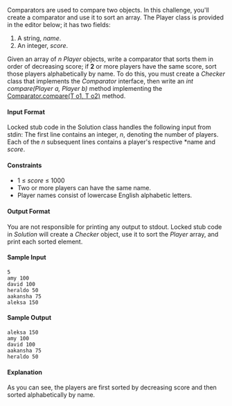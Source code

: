 Comparators are used to compare two objects. In this challenge, you'll create a comparator and use it to sort an array. The Player class is provided in the editor below; it has two fields:

1. A string, *name*.
2. An integer, *score*.

Given an array of *n Player* objects, write a comparator that sorts them in order of decreasing score; if **2** or more players have the same score, sort those players alphabetically by name. To do this, you must create a *Checker* class that implements the *Comparator* interface, then write an *int compare(Player a, Player b)* method implementing the [Comparator.compare(T o1, T o2)](https://docs.oracle.com/javase/7/docs/api/java/util/Comparator.html#compare%28T,%20T%29) method.

#### Input Format

Locked stub code in the Solution class handles the following input from stdin: 
The first line contains an integer, *n*, denoting the number of players. 
Each of the *n* subsequent lines contains a player's respective *name and *score*.

#### Constraints

* 1 ≤ *score* ≤ 1000
* Two or more players can have the same name.
* Player names consist of lowercase English alphabetic letters.

#### Output Format

You are not responsible for printing any output to stdout. Locked stub code in *Solution* will create a *Checker* object, use it to sort the *Player* array, and print each sorted element.

#### Sample Input

    5
    amy 100
    david 100
    heraldo 50
    aakansha 75
    aleksa 150

#### Sample Output

    aleksa 150
    amy 100
    david 100
    aakansha 75
    heraldo 50

#### Explanation

As you can see, the players are first sorted by decreasing score and then sorted alphabetically by name.
